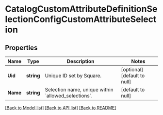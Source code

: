 # CatalogCustomAttributeDefinitionSelectionConfigCustomAttributeSelection

## Properties
Name | Type | Description | Notes
------------ | ------------- | ------------- | -------------
**Uid** | **string** | Unique ID set by Square. | [optional] [default to null]
**Name** | **string** | Selection name, unique within &#x60;allowed_selections&#x60;. | [default to null]

[[Back to Model list]](../README.md#documentation-for-models) [[Back to API list]](../README.md#documentation-for-api-endpoints) [[Back to README]](../README.md)

